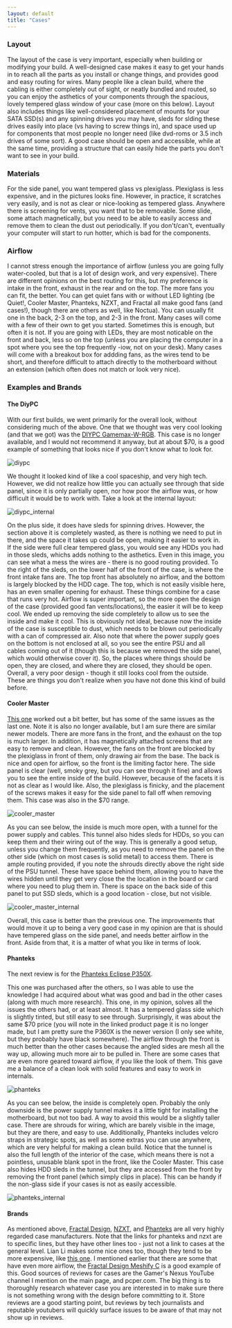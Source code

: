 ```yaml
---
layout: default
title: "Cases"
---
```


### Layout ###

The layout of the case is very important, especially when building or modifying
your build.  A well-designed case makes it easy to get your hands in to reach
all the parts as you install or change things, and provides good and easy
routing for wires.  Many people like a clean build, where the cabling is either
completely out of sight, or neatly bundled and routed, so you can enjoy the
asthetics of your components through the spacious, lovely tempered glass window
of your case (more on this below). Layout also includes things like
well-considered placement of mounts for your SATA SSD(s) and any spinning drives
you may have, sleds for slding these drives easily into place (vs having to
screw things in), and space used up for components that most people no longer
need (like dvd-roms or 3.5 inch drives of some sort).  A good case should be
open and accessible, while at the same time, providing a structure that can
easily hide the parts you don't want to see in your build.

### Materials ###

For the side panel, you want tempered glass vs plexiglass.  Plexiglass is less
expensive, and in the pictures looks fine.  However, in practice, it scratches
very easily, and is not as clear or nice-looking as tempered glass. Anywhere
there is screening for vents, you want that to be removable.  Some slide, some
attach magnetically, but you need to be able to easily access and remove them to
clean the dust out periodically.  If you don't/can't, eventually your computer
will start to run hotter, which is bad for the components.

### Airflow ###

I cannot stress enough the importance of airflow (unless you are going fully
water-cooled, but that is a lot of design work, and very expensive).  There are
different opinions on the best routing for this, but my preference is intake in
the front, exhaust in the rear and on the top.  The more fans you can fit, the
better.  You can get quiet fans with or without LED lighting (be Quiet!, Cooler
Master, Phanteks, NZXT, and Fractal all make good fans (and cases!), though 
there are others as well, like Noctua).  You can usually fit one in the back,
2-3 on the top, and 2-3 in the front.  Many cases will come with a few of their
own to get you started. Sometimes this is enough, but often it is not. If you
are going with LEDs, they are most noticable on the front and back, less so on
the top (unless you are placing the computer in a spot where you see the top
frequently -iow, not on your desk).  Many cases will come with a breakout box
for addding fans, as the wires tend to be short, and therefore difficult to
attach directly to the motherboard without an extension (which often does not
match or look very nice).

### Examples and Brands ###

#### The DiyPC ####

With our first builds, we went primarily for the overall look, without
considering much of the above.  One that we thought was very cool looking (and
that we got) was the [DIYPC
Gamemax-W-RGB](https://www.newegg.com/p/N82E16811353135).  This case is no
longer available, and I would not recommend it anyway, but at about $70, is a
good example of something that looks nice if you don't know what to look for.

![diypc](/assets/images/diypc.jpg)

We thought it looked kind of like a cool spaceship, and very high tech.
However, we did not realize how little you can actually see through that side
panel, since it is only partially open, nor how poor the airflow was, or how
difficult it would be to work with.  Take a look at the internal layout:

![diypc_internal](/assets/images/diypc_internal.jpg)

On the plus side, it does have sleds for spinning drives.  However, the section
above it is completely wasted, as there is nothing we need to put in there, and
the space it takes up could be open, making it easier to work in.  If the side
were full clear tempered glass, you would see any HDDs you had in those sleds,
whichs adds nothing to the asthetics.  Even in this image, you can see what a
mess the wires are - there is no good routing provided.  To the right of the
sleds, on the lower half of the front of the case, is where the front intake
fans are.  The top front has absolutely no airflow, and the bottom is largely
blocked by the HDD cage. The top, which is not easily visible here, has an
even smaller opening for exhaust.  These things combine for a case that runs
very hot. Airflow is super important, so the more open the design of the case
(provided good fan vents/locations), the easier it will be to keep cool. 
We ended up removing the side completely to allow us to see the inside and make
it cool. This is obviously not ideal, because now the inside of the case is
susceptible to dust, which needs to be blown out periodically with a can of
compressed air. Also note that where the power supply goes on the bottom is not
enclosed at all, so you see the entire PSU and all cables coming out of it
(though this is because we removed the side panel, which would otherwise cover
it).  So, the places where things should be open, they are closed, and where
they are closed, they should be open.  Overall, a very poor design - though it
still looks cool from the outside.  These are things you don't realize when you
have not done this kind of build before.

#### Cooler Master ####

[This
one](https://www.newegg.com/black-cooler-master-masterbox-td500-atx-mid-tower/p/N82E16811119343)
worked out a bit better, but has some of the same issues as the last one.  Note
it is also no longer available, but I am sure there are similar newer models. There
are more fans in the front, and the exhaust on the top is much larger. In
addition, it has magnetically attached screens that are easy to remove and
clean.  However, the fans on the front are blocked by the plexiglass in front of
them, only drawing air from the base.  The back is nice and open for airflow, so
the front is the limiting factor here. The side panel is clear (well, smoky
grey, but you can see through it fine) and allows you to see the entire inside
of the build.  However, because of the facets it is not as clear as I would
like.  Also, the plexiglass is finicky, and the placement of the screws makes it
easy for the side panel to fall off when removing them. This case was also in
the $70 range.

![cooler_master](/assets/images/cooler_master.jpg)


As you can see below, the inside is much more open, with a tunnel for the power
supply and cables. This tunnel also hides sleds for HDDs, so you can keep them
and their wiring out of the way.  This is generally a good setup, unless you
change them frequently, as you need to remove the panel on the other side
(which on most cases is solid metal) to access them.  There is ample routing
provided, if you note the shrouds directly above the right side of the PSU
tunnel.  These have space behind them, allowing you to have the wires hidden
until they get very close the the location in the board or card where you need
to plug them in. There is space on the back side of this panel to put SSD
sleds, which is a good location - close, but not visible.

![cooler_master_internal](/assets/images/cooler_master_internal.jpg)

Overall, this case is better than the previous one.  The improvements that would
move it up to being a very good case in my opinion are that is should have
tempered glass on the side panel, and needs better airflow in the front.  Aside
from that, it is a matter of what you like in terms of look.

#### Phanteks ####

The next review is for the [Phanteks Eclipse
P350X](https://www.amazon.com/Phanteks-Eclipse-PH-EC350PTG_DBK-Mid-Tower-Tempered/dp/B07D5T4SC1).

This one was purchased after the others, so I was able to use the knowledge I
had acquired about what was good and bad in the other cases (along with much
more research).  This one, in my opinion, solves all the issues the others had,
or at least almost. It has a tempered glass side which is slightly tinted, but
still easy to see through. Surprisingly, it was about the same $70 price (you
will note in the linked product page it is no longer made, but I am pretty sure
the P360X is the newer version (I only see white, but they probably have
black somewhere). The airflow through the front is much better than the other
cases because the angled sides are mesh all the way up, allowing much more air
to be pulled in.  There are some cases that are even more geared toward airflow,
if you like the look of them.  This gave me a balance of a clean look with solid
features and easy to work in internals.

![phanteks](/assets/images/phanteks.jpg)


As you can see below, the inside is completely open.  Probably the only downside
is the power supply tunnel makes it a little tight for installing the
motherboard, but not too bad.  A way to avoid this would be a slightly taller
case.  There are shrouds for wiring, which are barely visible in the image, but
they are there, and easy to use.  Additionally, Phanteks includes velcro straps
in strategic spots, as well as some extras you can use anywhere, which are very
helpful for making a clean build.  Notice that the tunnel is also the full
length of the interior of the case, which means there is not a pointless,
unusable blank spot in the front, like the Cooler Master. This case also hides
HDD sleds in the tunnel, but they are accessed from the front by removing the
front panel (which simply clips in place).  This can be handy if the non-glass
side if your cases is not as easily accessible.

![phanteks_internal](/assets/images/phanteks_internal.jpg)

#### Brands ####

As mentioned above, [Fractal
Design](https://www.fractal-design.com/products/cases/),
[NZXT](https://nzxt.com/collection/h510), and
[Phanteks](http://phanteks.com/Eclipse-Series.html) are all very highly
regarded case manufacturers. Note that the links for phanteks and nzxt are to
specific lines, but they have other lines too - just not a link to cases at the
general level. Lian Li makes some nice ones too, though they tend
to be more expensive, like [this
one](https://www.newegg.com/white-lian-li-pc-o11-dynamic-atx-mid-tower/p/N82E16811112582).
I mentioned earlier that there are some that have even more airflow, the
[Fractal Design Meshify 
C](https://www.amazon.com/Fractal-Design-FD-CA-MESH-C-WT-TGC-Computer-Case/dp/B074PGBGHW)
is a good example of this.  Good sources of reviews for cases are the Gamer's
Nexus YouTube channel I mention on the main page, and pcper.com.  The big thing
is to thoroughly research whatever case you are interested in to make sure there
is not something wrong with the design before committing to it.  Store reviews
are a good starting point, but reviews by tech journalists and reputable
youtubers will quickly surface issues to be aware of that may not show up in
reviews.
